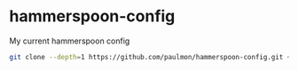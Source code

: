 # hammerspoon-config

My current hammerspoon config
```zsh
git clone --depth=1 https://github.com/paulmon/hammerspoon-config.git ~/.hammerspoon
```